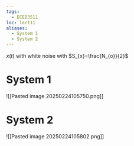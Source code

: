 ```yaml
---
tags:
  - ECED3511
loc: lect11
aliases:
  - System 1
  - System 2
---
```

$x(t)$ with white noise with $S_{x}=\frac{N_{o}}{2}$





# System 1


![[Pasted image 20250224105750.png]]





# System 2

![[Pasted image 20250224105802.png]]